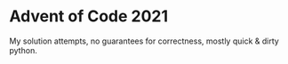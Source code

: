 # Advent of Code 2021

My solution attempts, no guarantees for correctness, mostly quick & dirty python.
